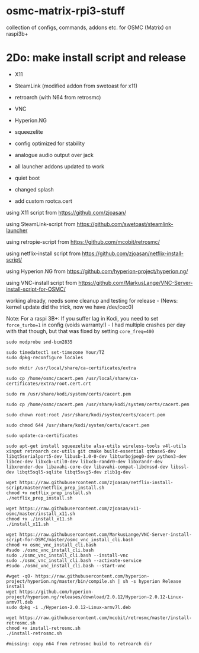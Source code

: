 

# osmc-matrix-rpi3-stuff
collection of configs, commands, addons etc. for OSMC (Matrix) on raspi3b+

# 2Do: make install script and release

- X11

- SteamLink (modified addon from swetoast for x11)

- retroarch (with N64 from retrosmc)

- VNC

- Hyperion.NG

- squeezelite

- config optimized for stability

- analogue audio output over jack

- all launcher addons updated to work

- quiet boot

- changed splash

- add custom rootca.cert

using X11 script from https://github.com/zjoasan/

using SteamLink-script from https://github.com/swetoast/steamlink-launcher

using retropie-script from https://github.com/mcobit/retrosmc/

using netflix-install script from https://github.com/zjoasan/netflix-install-script/

using Hyperion.NG from https://github.com/hyperion-project/hyperion.ng/

using VNC-install script from https://github.com/MarkusLange/VNC-Server-install-script-for-OSMC/


working already, needs some cleanup and testing for release - (News: kernel update did the trick, now we have /dev/cec0)

Note:
For a raspi 3B+: If you suffer lag in Kodi, you need to set `force_turbo=1` in config (voids warranty!) - I had multiple crashes per day with that though, but that was fixed by setting `core_freq=400`

`
sudo modprobe snd-bcm2835
`

```
sudo timedatectl set-timezone Your/TZ
sudo dpkg-reconfigure locales
```

```
sudo mkdir /usr/local/share/ca-certificates/extra

sudo cp /home/osmc/cacert.pem /usr/local/share/ca-certificates/extra/root.cert.crt

sudo rm /usr/share/kodi/system/certs/cacert.pem

sudo cp /home/osmc/cacert.pem /usr/share/kodi/system/certs/cacert.pem

sudo chown root:root /usr/share/kodi/system/certs/cacert.pem

sudo chmod 644 /usr/share/kodi/system/certs/cacert.pem

sudo update-ca-certificates
```

```
sudo apt-get install squeezelite alsa-utils wireless-tools v4l-utils xinput retroarch cec-utils git cmake build-essential qtbase5-dev libqt5serialport5-dev libusb-1.0-0-dev libturbojpeg0-dev python3-dev libcec-dev libxcb-util0-dev libxcb-randr0-dev libxrandr-dev libxrender-dev libavahi-core-dev libavahi-compat-libdnssd-dev libssl-dev libqt5sql5-sqlite libqt5svg5-dev zlib1g-dev
```

```
wget https://raw.githubusercontent.com/zjoasan/netflix-install-script/master/netflix_prep_install.sh
chmod +x netflix_prep_install.sh
./netflix_prep_install.sh

wget https://raw.githubusercontent.com/zjoasan/x11-osmc/master/install_x11.sh
chmod +x ./install_x11.sh
./install_x11.sh

wget https://raw.githubusercontent.com/MarkusLange/VNC-Server-install-script-for-OSMC/master/osmc_vnc_install_cli.bash
chmod +x osmc_vnc_install_cli.bash
#sudo ./osmc_vnc_install_cli.bash
sudo ./osmc_vnc_install_cli.bash --install-vnc
sudo ./osmc_vnc_install_cli.bash --activate-service
#sudo ./osmc_vnc_install_cli.bash --start-vnc

#wget -qO- https://raw.githubusercontent.com/hyperion-project/hyperion.ng/master/bin/compile.sh | sh -s hyperion Release install
wget https://github.com/hyperion-project/hyperion.ng/releases/download/2.0.12/Hyperion-2.0.12-Linux-armv7l.deb
sudo dpkg -i ./Hyperion-2.0.12-Linux-armv7l.deb

wget https://raw.githubusercontent.com/mcobit/retrosmc/master/install-retrosmc.sh
chmod +x install-retrosmc.sh
./install-retrosmc.sh

#missing: copy n64 from retrosmc build to retroarch dir
```

